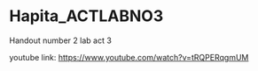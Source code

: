# Hapita_ACTLABNO3
Handout number 2 lab act 3

youtube link:
https://www.youtube.com/watch?v=tRQPERqgmUM
